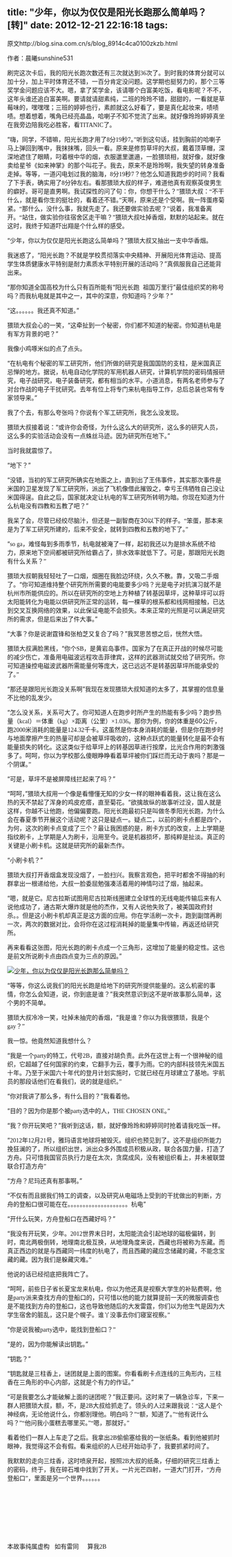 title: "少年，你以为仅仅是阳光长跑那么简单吗？[转]"
date: 2012-12-21 22:16:18
tags:
---

原文http://blog.sina.com.cn/s/blog_8914c4ca0100zkzb.html

作者：晨曦sunshine531

刷完这次卡后，我的阳光长跑次数还有三次就达到<span style="font-family: 'Times New Roman';">36</span><span style="font-family: 宋体;">次了。到时我的体育分就可以加十分，加上平时体育还不错，一百分肯定没问题。这学期也挺努力的，那个三等奖学金问题应该不大。嗯，拿了奖学金，该请哪个白富美吃饭，看电影呢？不不，这年头谁还追白富美啊。要请就请甜素纯，二班的玲玲不错，甜甜的，一看就是草莓味的，嘿嘿嘿；三班的婷婷也行，素颜就这么好看了，要是真化起妆来，啧啧啧。想着想着，嘴角已经亮晶晶，哈喇子不知不觉流了出来。就好像玲玲婷婷真坐在我旁边陪我吃必胜客，看</span><span style="font-family: 'Times New Roman';">TITANIC</span><span style="font-family: 宋体;">了。</span>

“嗨，同学，不错嘛，阳光长跑才用了<span style="font-family: 'Times New Roman';">8</span><span style="font-family: 宋体;">分</span><span style="font-family: 'Times New Roman';">19</span><span style="font-family: 宋体;">秒</span><span style="font-family: 'Times New Roman';">7</span><span style="font-family: 宋体;">。”听到这句话，挂到胸前的哈喇子马上弹回到嘴中，我抹抹嘴，回头一看。原来是修剪草坪的大叔，戴着顶草帽，深深地遮住了眼睛，叼着根中华的烟，衣服邋里邋遢，一脸猥琐相，就好像，就好像卖给星爷《如来神掌》的那个叫花子。我去，原来不是玲玲啊，我失望的转身准备走掉。等等，一道闪电划过我的脑海，</span><span style="font-family: 'Times New Roman';">8</span><span style="font-family: 宋体;">分</span><span style="font-family: 'Times New Roman';">19</span><span style="font-family: 宋体;">秒</span><span style="font-family: 'Times New Roman';">7</span><span style="font-family: 宋体;">？他怎么知道我跑步的时间？我看了下手表，确实用了</span><span style="font-family: 'Times New Roman';">8</span><span style="font-family: 宋体;">分钟左右。看那猥琐大叔的样子，难道他真有观察英俊男生的癖好。哥可是直男啊。我试探性的问了句：你，你想干什么？”猥琐大叔：“不干什么，就是看你生的挺壮的，看着还不错。”天啊，原来还是个受啊。我一阵蛋疼菊紧。“那什么，没什么事，我就先走了。我还要做实验去呢？”说着，我准备离开。“站住，做实验你往宿舍区走干嘛？”猥琐大叔吐掉香烟，默默的站起来。就在这时，我终于知道吓出翔是个什么样的感受。</span>

“少年，你以为仅仅是阳光长跑这么简单吗？”猥琐大叔又抽出一支中华香烟。

我迷惑了，“阳光长跑？不就是学校贯彻落实中央精神、开展阳光体育运动、提高学生体质健康水平特别是耐力素质水平特别开展的活动吗？”真佩服我自己还能背出来。

“那你知道全国高校为什么只有百所能有“阳光长跑  祖国万里行”最佳组织奖的称号吗？而我杭电就是其中之一，其中的深意，你知道吗？少年？”

“这。。。。。。我还真不知道。”

猥琐大叔会心的一笑，“这牵扯到一个秘密，你们都不知道的秘密。你知道杭电是有军方背景的吧？”

我像小鸡啄米似的点了点头。

“在杭电有个秘密的军工研究所，他们所做的研究是我国国防的支柱，是米国真正忌惮的地方。据说，杭电自动化学院的军用机器人研究，计算机学院的密码情报研究，电子战研究，电子装备研究，都有相当的水平。小道消息，有两名老师参与了对台作战的电子干扰研究。去年有位上将专门来杭电指导工作，总后总装也常有专家领导来。”

我了个去，有那么夸张吗？你说有个军工研究所，我怎么没发现。

猥琐大叔接着说：“或许你会奇怪，为什么这么大的研究所，这么多的研究人员，这么多的实验活动会没有一点蛛丝马迹。因为研究所在地下。”

当时我就震惊了。

“地下？”

“没错，当初的军工研究所确实在地面之上，直到出了王伟事件，其实那次事件是米国的卫星发现了军工研究所，派出了飞机像借此摧毁之，幸亏王伟牺牲自己没让米国得逞。自此之后，国家就决定让杭电的军工研究所转明为暗。你现在知道为什么杭电没有四教和五教了吧？”

我呆了会，尽管已经绞尽脑汁，但还是一副智商在30<span style="font-family: 宋体;">以下的样子。“笨蛋，那本来是为了军工研究所建的，后来不安全，就转到四教和五教的地下了。”</span>

“<span style="font-family: 'Times New Roman';">so ga</span><span style="font-family: 宋体;">，难怪每到多雨季节，杭电就被淹了一样，起初我还以为是排水系统不给力，原来地下空间都被研究所给霸占了，排水效率就低下了。可是，那跟阳光长跑有什么关系？”</span>

猥琐大叔朝我轻轻吐了一口烟，烟圈在我脸边环绕，久久不散。靠，又吸二手烟了。“你可知道维持整个研究所所需要的电能要多少吗？光是电子对抗演习就不是杭州市所能供应的。所以在研究所的空地上方种植了转基因草坪，这种草坪可以将太阳能转化为电能以供研究所正常的运转，每一棵草的根系都和线网相接触，已达到交叉互换网络的效果，以此保证电能不会损失。本来正常的光照是可以满足研究所的需求，但是后来出了件大事。”

“大事？你是说谢霆锋和张柏芝又复合了吗？”我冥思苦想之后，恍然大悟。

猥琐大叔满脸黑线，“你个<span style="font-family: 'Times New Roman';">SB</span><span style="font-family: 宋体;">，是黄岩岛事件。国家为了在真正开战的时候尽可能的减少伤亡，准备用电磁波远程攻击菲律宾，这样的武器测试就交给了研究所。你可知道操控电磁波武器所需能量何等庞大，这已远远不是转基因草坪所能承受的了。”</span>

“那还是跟阳光长跑没关系啊”我现在发现猥琐大叔知道的太多了，其掌握的信息量不比他的乱发少。

“怎么没关系，关系可大了。你可知道人在跑步时所产生的热能有多少吗？跑步热量（<span style="font-family: 'Times New Roman';">kcal</span><span style="font-family: 宋体;">）＝体重（</span><span style="font-family: 'Times New Roman';">kg</span><span style="font-family: 宋体;">）</span><span style="font-family: 'Times New Roman';">×</span><span style="font-family: 宋体;">距离（公里）</span><span style="font-family: 'Times New Roman';">×1.036</span>。那你为例，你的体重是60<span style="font-family: 宋体;">公斤，跑</span><span style="font-family: 'Times New Roman';">2000</span><span style="font-family: 宋体;">米消耗的能量是</span><span style="font-family: 'Times New Roman';">124.32</span><span style="font-family: 宋体;">千卡。这虽然是你本身消耗的能量，但是你在跑步时与地面摩擦产生的热量可却是会被草坪吸收的，这种点跃式的能量转化是最不会有能量损失的转化。这这类似于给草坪上的转基因草进行按摩，比光合作用的刺激强多了。呵呵，你以为学校那么傻眼睁睁看着草坪被你们踩烂而无动于衷吗？那是一个阴谋。”</span>

“可是，草坪不是被屏障线拦起来了吗？”

“呵呵，”猥琐大叔用一个像是看懵懂无知的少女一样的眼神看着我，这让我在这么热的天不禁起了浑身的鸡皮疙瘩，直至菊花。“欲擒故纵的故事听过没，国人就是这样，你越不让他跑，他偏偏要跑。阳光长跑最初只是叫做冬季阳光长跑，为什么会在春夏季节开展这个活动呢？这只是疑点一。疑点二，以前的刷卡点都是四个，为何，这次的刷卡点变成了三个？最让我困惑的是，刷卡方式的改变，上上学期是指纹刷卡，上学期是人为刷卡，沿用至今。说是机器损坏，那纯粹是扯淡。真正的关键是小刷卡机。这就是研究所的最新杰作。

“小刷卡机？”

猥琐大叔打开香烟盒发现没烟了，一脸扫兴。我察言观色，把平时都舍不得抽的利群拿出一根递给他，大叔一脸委屈勉强凑活着用的神情叼过了烟，抽起来。

“嗯，就是它。尼古拉斯试图用尼古拉斯线圈建立全球性的无线电能传输后来有人说他成功了，通古斯大爆炸就是他的杰作，又有人说他失败了，被美国政府封杀。。但是这小刷卡机却真正是这方面的应用。你在学活刷一次卡，跑到副馆再刷一次，两次的数据对比，会将你在这过程消耗掉的能量集中传输，再返还给研究所。

再来看看这张图，阳光长跑的刷卡点成一个三角形，这增加了能量的稳定性。这也是前文所说刷卡点由四点变为三点的原因。”

[![少年，你以为仅仅是阳光长跑那么简单吗？](http://s14.sinaimg.cn/middle/8914c4cagc2e81ce4afad&amp;690 "少年，你以为仅仅是阳光长跑那么简单吗？")](http://photo.blog.sina.com.cn/showpic.html#blogid=8914c4ca0100zkzb&amp;url=http://s14.sinaimg.cn/orignal/8914c4cagc2e81ce4afad)

“等等，你这么说我们的阳光长跑是给地下的研究所提供能量的。这么机密的事情，你怎么会知道，说，你到底是谁？”我突然意识到这不是听故事那么简单，这个男的不简单。

猥琐大叔冷冷一笑，吐掉未抽完的香烟，“我是谁？你以为我很猥琐，我是个<span style="font-family: 'Times New Roman';">gay</span><span style="font-family: 宋体;">？”</span>

我一惊。他竟然知道我想什么？

“我是一个<span style="font-family: 'Times New Roman';">party</span><span style="font-family: 宋体;">的特工，代号</span><span style="font-family: 'Times New Roman';">2B</span><span style="font-family: 宋体;">，直接对胡负责。此外在这世上有一个很神秘的组织，它超越了任何国家的约束，它翻手为云，覆手为雨。它的内部科技领先米国五十年。乃至于米国六十年代的登月计划实施时，它就已经在月球建立了基地。宇航员的那段话他们在看我们，说的就是组织。”</span>

“你对我讲了那么多，有什么目的？”我看着他。

“目的？因为你是那个被<span style="font-family: 'Times New Roman';">party</span><span style="font-family: 宋体;">选中的人，</span><span style="font-family: 'Times New Roman';">THE CHOSEN ONE</span><span style="font-family: 宋体;">。”</span>

“我？你开玩笑吧？”我听到这话，额，就好像玲玲和婷婷同时抢着请我吃饭一样。

“<span style="font-family: 'Times New Roman';">2012</span><span style="font-family: 宋体;">年</span><span style="font-family: 'Times New Roman';">12</span><span style="font-family: 宋体;">月</span><span style="font-family: 'Times New Roman';">21</span><span style="font-family: 宋体;">号，雅玛语言地球将被毁灭。组织也预见到了。这不是组织所能力挽狂澜的了，所以组织出世，派出众多外围成员积极从政，联合各国力量，打造了方舟。只可惜我国官员执行力是在太次，贪腐成风，没有被组织看上，并未被联盟联合打造方舟”</span>

“方舟？尼玛还真有那事啊。”

“不仅有而且据我们特工的调查，以及研究从电磁场上受到的干扰做出的判断，方舟的登船口很可能在在。。。。。。。。。。。。。。。。。。。。杭电”

“开什么玩笑，方舟登船口在西藏好吗？”

“我没有开玩笑，少年。<span style="font-family: 'Times New Roman';">2012</span><span style="font-family: 宋体;">世界末日时，太阳能流会引起地球的磁极偏转，到时，南北两极倒转，地理南北极互换，从地理角度来说，西藏也将被称为东藏。而真正西边的就是与西藏同一纬度的杭电了，而且西藏的藏应念储藏的藏，不能念宝藏的藏。因为我们是躲藏灾难。”</span>

他说的话已经彻底把我阵亡了。

“呵呵，前些日子省长夏宝龙来杭电，你以为他还真是视察大学生的补贴费啊，他是<span style="font-family: 'Times New Roman';">party</span><span style="font-family: 宋体;">派来查找方舟的登船口的，只可惜以他的能力就算提前一天的微服调查也是不能找到方舟的登船口，这也导致他随后的大发雷霆，你们以为他生气是因为大学生宿舍的脏乱，这只是个幌子。谁丫没事去你们寝室视察。”</span>

“你是说我被<span style="font-family: 'Times New Roman';">party</span><span style="font-family: 宋体;">选中，能找到登船口？”</span>

“是的，因为你能解读出钥匙。”

“钥匙？”

“钥匙就是三柱香上，谜团就是上面的图案。你看看刷卡点连线的三角形内，三柱香在三角形的中心内部，这就是个有力的作证。”

“可是我要怎么才能破解上面的谜团呢？”我正要问。这时来了一辆急诊车，下来一群人把猥琐大叔，额，不，是<span style="font-family: 'Times New Roman';">2B</span><span style="font-family: 宋体;">大叔给抓走了。领头的人过来跟我说：“这人是个神经病，无论他说什么，你都别理他。明白吗？”“额，知道了。”“他有说什么吗？”“他问我小蛋糕去哪里买。”“嗯，那就好。”</span>

看着他们一群人上车走了之后。我拿出<span style="font-family: 'Times New Roman';">2B</span><span style="font-family: 宋体;">偷偷塞给我的一张纸条。看到他被抓时眼神，我觉得这不会有假。看来组织的人已经开始动手了，我要抓紧时间了。</span>

我默默的走向三炷香，这时喷泉开起，按照<span style="font-family: 'Times New Roman';">2B</span><span style="font-family: 宋体;">大叔的纸条，仔细的研究三炷香上的密码，终于，我在碎石堆中找到了开关。一片光芒四射，一道大门打开，“方舟登船口”，里面是另一个世界。。。。。。</span>

&nbsp;

&nbsp;

&nbsp;

&nbsp;

本故事纯属虚构   如有雷同     算我<span style="font-family: 'Times New Roman';">2B</span>

&nbsp;